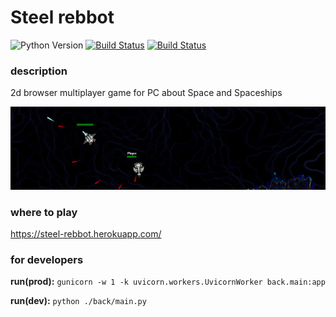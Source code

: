 # Steel rebbot
![Python Version](https://img.shields.io/badge/Python-3.8.2-green.svg)
[![Build Status](https://travis-ci.org/dIgor93/warship.svg?branch=master)](https://travis-ci.org/dIgor93/warship)
[![Build Status](https://travis-ci.org/dIgor93/warship.svg?branch=master)](https://travis-ci.org/dIgor93/warship)
### description
2d browser multiplayer game for PC about Space and Spaceships 

![Image of Space](front/img/demo.png)


### where to play
https://steel-rebbot.herokuapp.com/

### for developers

**run(prod):** `gunicorn -w 1 -k uvicorn.workers.UvicornWorker back.main:app `

**run(dev):** `python ./back/main.py` 